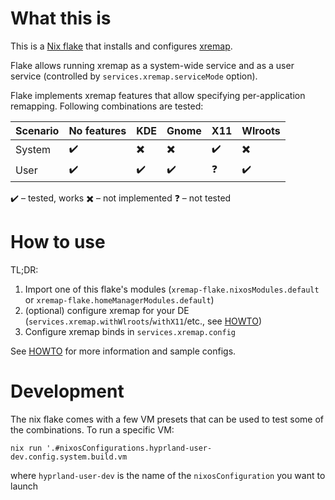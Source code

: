 # What this is

This is a [Nix flake](https://nixos.wiki/wiki/Flakes) that installs and configures [xremap](https://github.com/purplesmoke05/xremap).

Flake allows running xremap as a system-wide service and as a user service (controlled by `services.xremap.serviceMode` option).

Flake implements xremap features that allow specifying per-application remapping. Following combinations are tested:

| Scenario | No features | KDE | Gnome | X11 | Wlroots |
| - | - | - | - | - | - |
| System | :heavy_check_mark: | :heavy_multiplication_x: | :heavy_multiplication_x: | :heavy_check_mark: | :heavy_multiplication_x: |
| User   | :heavy_check_mark: | :heavy_check_mark: |  :heavy_check_mark:       | :question: | :heavy_check_mark:           |

:heavy_check_mark: – tested, works
:heavy_multiplication_x: – not implemented
:question: – not tested

# How to use

TL;DR:

1. Import one of this flake's modules (`xremap-flake.nixosModules.default` or `xremap-flake.homeManagerModules.default`)
2. (optional) configure xremap for your DE (`services.xremap.withWlroots`/`withX11`/etc., see [HOWTO](./docs/HOWTO.md))
3. Configure xremap binds in `services.xremap.config`

See [HOWTO](./docs/HOWTO.md) for more information and sample configs.

# Development

The nix flake comes with a few VM presets that can be used to test some of the combinations. To run a specific VM:

```shell
nix run '.#nixosConfigurations.hyprland-user-dev.config.system.build.vm
```

where `hyprland-user-dev` is the name of the `nixosConfiguration` you want to launch

